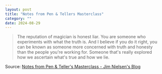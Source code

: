 ```yaml
---
layout: post
title: "Notes from Pen & Tellers Masterclass"
category: ""
date: 2024-08-29
---
```


>The reputation of magician is honest liar. You are someone who experiments with what the truth is. And I believe if you do it right, you can be known as someone more concerned with truth and honesty than the people you're working for. Someone that's really explored how we ascertain what's true and how we lie.

Source: [Notes from Pen & Teller's Masterclass - Jim Nielsen's Blog](https://blog.jim-nielsen.com/2024/notes-from-pen-and-teller/)
